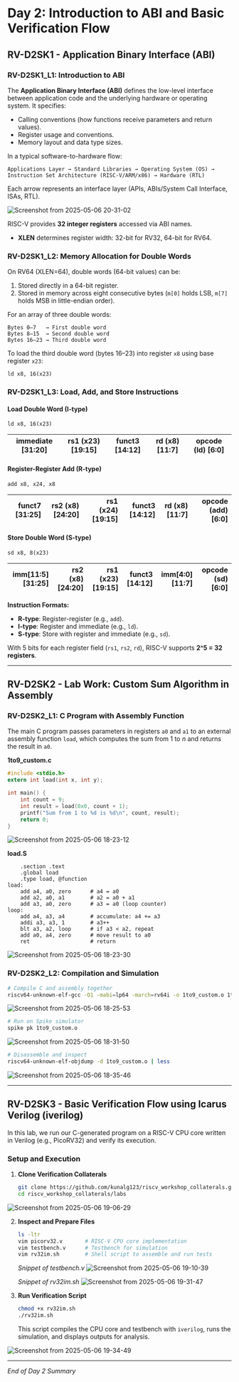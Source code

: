 # Day 2: Introduction to ABI and Basic Verification Flow

## RV-D2SK1 - Application Binary Interface (ABI)

### RV-D2SK1_L1: Introduction to ABI
The **Application Binary Interface (ABI)** defines the low-level interface between application code and the underlying hardware or operating system. It specifies:
- Calling conventions (how functions receive parameters and return values).
- Register usage and conventions.
- Memory layout and data type sizes.

In a typical software-to-hardware flow:
```
Applications Layer → Standard Libraries → Operating System (OS) → Instruction Set Architecture (RISC-V/ARM/x86) → Hardware (RTL)
```
Each arrow represents an interface layer (APIs, ABIs/System Call Interface, ISAs, RTL).

![Screenshot from 2025-05-06 20-31-02](https://github.com/user-attachments/assets/fd002c77-34db-4e31-903f-a2126a042e03)


RISC-V provides **32 integer registers** accessed via ABI names.  
- **XLEN** determines register width: 32-bit for RV32, 64-bit for RV64.

### RV-D2SK1_L2: Memory Allocation for Double Words
On RV64 (XLEN=64), double words (64-bit values) can be:
1. Stored directly in a 64-bit register.
2. Stored in memory across eight consecutive bytes (`m[0]` holds LSB, `m[7]` holds MSB in little-endian order).

For an array of three double words:
```
Bytes 0–7   → First double word
Bytes 8–15  → Second double word
Bytes 16–23 → Third double word
```
To load the third double word (bytes 16–23) into register `x8` using base register `x23`:
```assembly
ld x8, 16(x23)
```

### RV-D2SK1_L3: Load, Add, and Store Instructions
#### Load Double Word (I-type)
```assembly
ld x8, 16(x23)
```

| immediate [31:20] | rs1 (x23) [19:15] | funct3 [14:12] | rd (x8) [11:7] | opcode (ld) [6:0] |
|-------------------|-------------------|---------------|---------------|-------------------|



#### Register-Register Add (R-type)
```assembly
add x8, x24, x8
```

| funct7 [31:25] | rs2 (x8) [24:20] | rs1 (x24) [19:15] | funct3 [14:12] | rd (x8) [11:7] | opcode (add) [6:0] |
|---------------:|-----------------:|------------------:|--------------:|--------------:|------------------:|


#### Store Double Word (S-type)
```assembly
sd x8, 8(x23)
```

| imm[11:5] [31:25] | rs2 (x8) [24:20] | rs1 (x23) [19:15] | funct3 [14:12] | imm[4:0] [11:7] | opcode (sd) [6:0] |
|------------------:|-----------------:|------------------:|--------------:|---------------:|-----------------:|


**Instruction Formats:**
- **R-type**: Register-register (e.g., `add`).
- **I-type**: Register and immediate (e.g., `ld`).
- **S-type**: Store with register and immediate (e.g., `sd`).

With 5 bits for each register field (`rs1`, `rs2`, `rd`), RISC-V supports **2^5 = 32 registers**.

---

## RV-D2SK2 - Lab Work: Custom Sum Algorithm in Assembly

### RV-D2SK2_L1: C Program with Assembly Function
The main C program passes parameters in registers `a0` and `a1` to an external assembly function `load`, which computes the sum from 1 to *n* and returns the result in `a0`.

**1to9_custom.c**
```c
#include <stdio.h>
extern int load(int x, int y);

int main() {
    int count = 9;
    int result = load(0x0, count + 1);
    printf("Sum from 1 to %d is %d\n", count, result);
    return 0;
}
```

![Screenshot from 2025-05-06 18-23-12](https://github.com/user-attachments/assets/a741f4f2-944b-473e-a88c-c2cc36e76d88)



**load.S**
```assembly
    .section .text
    .global load
    .type load, @function
load:
    add a4, a0, zero      # a4 = a0
    add a2, a0, a1        # a2 = a0 + a1
    add a3, a0, zero      # a3 = a0 (loop counter)
loop:
    add a4, a3, a4        # accumulate: a4 += a3
    addi a3, a3, 1        # a3++
    blt a3, a2, loop      # if a3 < a2, repeat
    add a0, a4, zero      # move result to a0
    ret                   # return
```

![Screenshot from 2025-05-06 18-23-30](https://github.com/user-attachments/assets/96aa2e30-1d15-492a-b7fb-fd85cf98d629)


### RV-D2SK2_L2: Compilation and Simulation
```bash
# Compile C and assembly together
riscv64-unknown-elf-gcc -O1 -mabi=lp64 -march=rv64i -o 1to9_custom.o 1to9_custom.c load.S
```

![Screenshot from 2025-05-06 18-25-53](https://github.com/user-attachments/assets/146d0500-0ed5-4473-8f3f-981897410e55)


```bash
# Run on Spike simulator
spike pk 1to9_custom.o
```

![Screenshot from 2025-05-06 18-31-50](https://github.com/user-attachments/assets/160b8d0c-d608-4838-a5ff-31844569d73b)



```bash
# Disassemble and inspect
riscv64-unknown-elf-objdump -d 1to9_custom.o | less
```

![Screenshot from 2025-05-06 18-35-46](https://github.com/user-attachments/assets/bd23afb6-5772-4939-90fc-6e67714da58b)


---

## RV-D2SK3 - Basic Verification Flow using Icarus Verilog (iverilog)

In this lab, we run our C-generated program on a RISC-V CPU core written in Verilog (e.g., PicoRV32) and verify its execution.

### Setup and Execution
1. **Clone Verification Collaterals**  
   ```bash
   git clone https://github.com/kunalg123/riscv_workshop_collaterals.git
   cd riscv_workshop_collaterals/labs
   ```
   
![Screenshot from 2025-05-06 19-06-29](https://github.com/user-attachments/assets/06d2af57-c07a-4f82-8c38-5bc9f78b5275)



2. **Inspect and Prepare Files**  
   ```bash
   ls -ltr
   vim picorv32.v       # RISC-V CPU core implementation
   vim testbench.v      # Testbench for simulation
   vim rv32im.sh        # Shell script to assemble and run tests
   ```
   *Snippet of testbench.v*
![Screenshot from 2025-05-06 19-10-39](https://github.com/user-attachments/assets/f5525971-4207-4d8c-8984-ac41355e5f5a)


    *Snippet of rv32im.sh*
![Screenshot from 2025-05-06 19-31-47](https://github.com/user-attachments/assets/659359d7-df33-4df7-b71c-0337c6005bdd)


4. **Run Verification Script**  
   ```bash
   chmod +x rv32im.sh
   ./rv32im.sh
   ```
      
   This script compiles the CPU core and testbench with `iverilog`, runs the simulation, and displays outputs for analysis.

![Screenshot from 2025-05-06 19-34-49](https://github.com/user-attachments/assets/9924f7f1-5bdf-445d-8944-392dfd64a932)


---

*End of Day 2 Summary*
